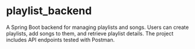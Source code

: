 # playlist_backend
A Spring Boot backend for managing playlists and songs. Users can create playlists, add songs to them, and retrieve playlist details. The project includes API endpoints tested with Postman.
